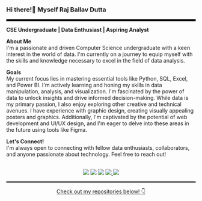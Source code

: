 ### Hi there!👋 Myself Raj Ballav Dutta

<hr style="border: 2px solid black;"> 

**CSE Undergraduate | Data Enthusiast | Aspiring Analyst**

**About Me**
<br>
I'm a passionate and driven Computer Science undergraduate with a keen interest in the world of data. I'm currently on a journey to equip myself with the skills and knowledge necessary to excel in the field of data analysis.

**Goals**
<br>
My current focus lies in mastering essential tools like Python, SQL, Excel, and Power BI. I'm actively learning and honing my skills in data manipulation, analysis, and visualization. I'm fascinated by the power of data to unlock insights and drive informed decision-making. While data is my primary passion, I also enjoy exploring other creative and technical avenues. I have experience with graphic design, creating visually appealing posters and graphics. Additionally, I'm captivated by the potential of web development and UI/UX design, and I'm eager to delve into these areas in the future using tools like Figma.

**Let's Connect!**
<br>
I'm always open to connecting with fellow data enthusiasts, collaborators, and anyone passionate about technology. Feel free to reach out!
<br><br>
<p align="center">
  <a href="mailto:duttaraj327@gmail.com"><img src="https://img.shields.io/badge/Gmail-red?style=flat&logo=Gmail&logoColor=white&labelColor=red&color=red"></a>
  <a href="https://twitter.com/raj_b_dutta" target="_blank"><img src="https://img.shields.io/badge/Twitter-black?style=flat&logo=X&logoColor=white&labelColor=black&color=black"></a>
  <a href="https://www.linkedin.com/in/raj-ballav-dutta-00242a303" target="_blank"><img src="https://img.shields.io/badge/LinkedIn-blue?style=flat&logo=LinkedIn&logoColor=white&labelColor=blue&color=blue"></a>
  <a href="https://www.instagram.com/_._r1sh1_._?igsh=dnN2eTVlYWdmcThy"><img src="https://img.shields.io/badge/Instagram-black?style=flat&logo=Instagram&logoColor=white&labelColor=black&color=black">
  <a href="https://wa.me/qr/I6L44H3NVRVXP1"><img src="https://img.shields.io/badge/whatsapp-black?style=flat&logo=whatsapp&logoColor=white&labelColor=black&color=black">
</p>
<hr style="border: 1px solid black;"> 

<p align="center">Check out my repositories below! 👇</p>


<!--
**r1sh1raj01/r1sh1raj01** is a ✨ _special_ ✨ repository because its `README.md` (this file) appears on your GitHub profile.

Here are some ideas to get you started:

- 🔭 I’m currently working on ...
- 🌱 I’m currently learning ...
- 👯 I’m looking to collaborate on ...
- 🤔 I’m looking for help with ...
- 💬 Ask me about ...
- 📫 How to reach me: ...
- 😄 Pronouns: ...
- ⚡ Fun fact: ...
-->
